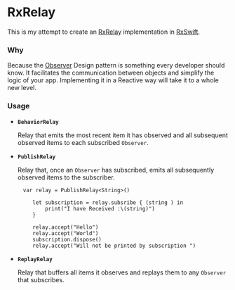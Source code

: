 # RxRelay

This is my attempt to create an [RxRelay](https://github.com/JakeWharton/RxRelay) implementation in [RxSwift](https://github.com/ReactiveX/RxSwift).
### Why 
Because the [Observer](https://en.wikipedia.org/wiki/Observer_pattern) Design pattern is something every developer should know. It facilitates the communication between objects and simplify the logic of your app. Implementing it in a Reactive way will take it to a whole new level.

### Usage 


 *  **`BehaviorRelay`**

    Relay that emits the most recent item it has observed and all subsequent observed items to each
    subscribed `Observer`.

 *  **`PublishRelay`**

    Relay that, once an `Observer` has subscribed, emits all subsequently observed items to the
    subscriber.
```
     var relay = PublishRelay<String>()
        
        let subscription = relay.subsribe { (string ) in
            print("I have Received :\(string)")
        }
        
        relay.accept("Hello")
        relay.accept("World")
        subscription.dispose()
        relay.accept("Will not be printed by subscription ")
```

 *  **`ReplayRelay`**

    Relay that buffers all items it observes and replays them to any `Observer` that subscribes.
